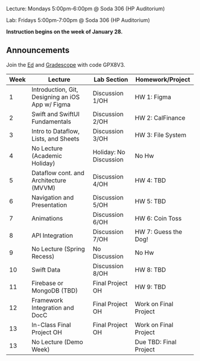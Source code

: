Lecture: Mondays 5:00pm-6:00pm @ Soda 306 (HP Auditorium)

Lab: Fridays 5:00pm-7:00pm @ Soda 306 (HP Auditorium)

**Instruction begins on the week of January 28.**

## Announcements
Join the [Ed](https://edstem.org/us/join/mtSMbK) and [Gradescope](https://www.gradescope.com) with code GPX8V3.

| Week | Lecture | Lab Section | Homework/Project |
| ---- | ------------------------------------------------------------------------------------------------------------------------------------------------------------------------------------------------------------------------------------------------------------------------------------------------------- | ------------------------------------------------- | ------------------------------------------------- |
| 1    | Introduction, Git, Designing an iOS App w/ Figma | Discussion 1/OH | HW 1: Figma |
| 2    | Swift and SwiftUI Fundamentals | Discussion 2/OH  | HW 2: CalFinance |
| 3    | Intro to Dataflow, Lists, and Sheets | Discussion 3/OH | HW 3: File System |
| 4    | No Lecture (Academic Holiday) | Holiday: No Discussion | No Hw |
| 5    | Dataflow cont. and Architecture (MVVM) | Discussion 4/OH | HW 4: TBD  |
| 6    | Navigation and Presentation | Discussion 5/OH | HW 5: TBD |
| 7    | Animations | Discussion 6/OH | HW 6: Coin Toss |
| 8    | API Integration | Discussion 7/OH | HW 7: Guess the Dog! |
| 9    | No Lecture (Spring Recess) | No Discussion | No Hw |
| 10   | Swift Data | Discussion 8/OH  | HW 8: TBD |
| 11   | Firebase or MongoDB (TBD) | Final Project OH | HW 9: TBD |
| 12   | Framework Integration and DocC | Final Project OH | Work on Final Project |
| 13   | In-Class Final Project OH | Final Project OH | Work on Final Project |
| 13   | No Lecture (Demo Week) | | Due TBD: Final Project |
